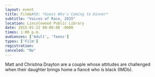 ```yaml
---
layout: event
title: Film&#58; *Guess Who's Coming to Dinner* 
subtitle: "Voices of Race, 2015"
location: Lincolnwood Public Library
date: 2015-01-22 00:00:00 -0600
times: 1:00 p.m.
audiences: ['Adult', 'Teens']
types: ['Film']
registration: 
canceled: "No"
---
```

Matt and Christina Drayton are a couple whose attitudes are challenged when their daughter brings home a fianc&eacute; who is black (IMDb).
